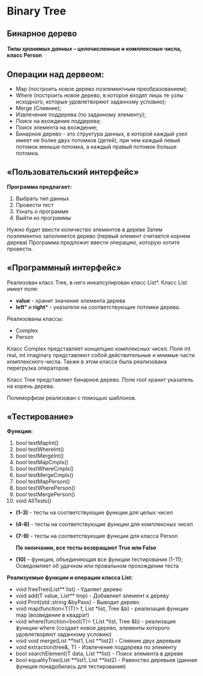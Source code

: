 # Binary Tree
## Бинарное дерево

#### _**Типы хранимых данных**_ – целочисленные и комплексные числа, класс Person

## **Операции над дервеом:**
- Map (построить новое дерево поэлементным преобразованием);
- Where (построить новое дерево, в которое входят лишь те узлы исходного, которые удовлетворяют заданному условию);
- Merge (Слияние);
- Извлечение поддерева (по заданному элементу);
- Поиск на вхождение поддерева;
- Поиск элемента на вхождение;
- Бинарное дерево - это структура данных, в которой каждый узел имеет не более двух потомков (детей), при чем каждый левый потомок меньше потомка, а каждый правый потомок больше потомка.

## **«Пользовательский интерфейс»**

**Программа предлагает:**
1. Выбрать тип данных
2. Провести тест
3. Узнать о программе
4. Выйти из программы

Нужно будет ввести количество элементов в дереве
Затем поэлементно заполняется дерево (первый элемент считается корнем дерева)
Программа предложит ввести операцию, которую хотите провести.

## **«Программный интерфейс»**

Реализован класс Tree, в него инкапсулирован класс List*.
Класс List имеет поля: 
- **value** - хранит значение элемента дерева
- **left*** и **right*** - указатели на соответствующие потомки дерева.

Реализованы классы: 
- Complex
- Person

Класс Complex представляет концепцию комплексных чисел. Поля int real, int imaginary представляют собой действительные и мнимые части комплексного числа. Также в этом классе была реализована перегрузка операторов.

Класс Tree представляет бинарное дерево. Поле root хранит указатель на корень дерева.

Полиморфизм реализован с помощью шаблонов.

## **«Тестирование»**

**Функции:**

 1. bool testMapInt()
 2. bool testWhereInt() 
 3. bool testMergeInt()
 4. bool testMapCmplx()
 5. bool testWhereCmplx()
 6. bool testMergeCmplx()
 7. bool testMapPerson()
 8. bool testWherePerson()
 9. bool testMergePerson()
 10. void AllTests()

- **(1-3)** - тесты на соответствующие функции для целых чисел
- **(4-6)** - тесты на соответствующие функции для комплексных чисел
- **(7-9)** - тесты на соответствующие функции для класса Person
 
  **По окончании, все тесты возвращают True или False**
 
- **(10)** – функция, объединяющая все функции тестирования (1-11); Осведомляет об удачном или провальном прохождении теста

**Реализуемые функции и операции класса List:**

- void freeTree(List** list) - Удаляет дерево
- void add(T value, List** tmp) - Добавляет элемент к дереву
- void Print(std::string &byPass) - Выводит дерево
- void map(function<T(T)> f, List \*list, Tree &b) - реализация функции map (возведение в квадрат)
- void where(function<bool(T)> f,List \*list, Tree &b) - реализация функции where (создает новое дерево, элементы которого удовлетворяют заданному условию)
- void void merge(List \*\*list1, List \*\*list2) - Слияние двух деревьев
- void extraction(tree&, T) - Извлечение поддерева по элементу
- bool searchElement(T data, List \*\*list) - Поиск элемента в дереве
- bool equalityTree(List \*\*list1, List \*\*list2) - Равенство деревьев (данная функция понадобилась для тестирования)
